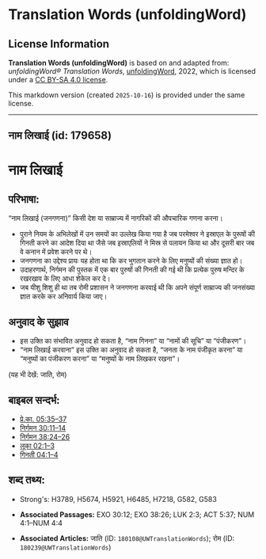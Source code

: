 # Translation Words (unfoldingWord)

## License Information

**Translation Words (unfoldingWord)** is based on and adapted from: _unfoldingWord® Translation Words_, [unfoldingWord](https://unfoldingword.org/utw), 2022, which is licensed under a [CC BY-SA 4.0 license](https://creativecommons.org/licenses/by-sa/4.0/legalcode.en).

This markdown version (created `2025-10-16`) is provided under the same license.



--------------------------------

## नाम लिखाई (id: 179658)

नाम लिखाई
=========

परिभाषा:
--------

“नाम लिखाई (जनगणना)” किसी देश या साम्राज्य में नागरिकों की औपचारिक गणना करना।

* पुराने नियम के अभिलेखों में उन समयों का उल्लेख किया गया है जब परमेश्वर ने इस्राएल के पुरूषों की गिनती करने का आदेश दिया था जैसे जब इस्राएलियों ने मिस्र से पलायन किया था और दूसरी बार जब वे कनान में प्रवेश करने पर थे।
* जनगणना का उद्देश्य प्रायः यह होता था कि कर भुगतान करने के लिए मनुष्यों की संख्या ज्ञात हो।
* उदाहरणार्थ, निर्गमन की पुस्तक में एक बार पुरुषों की गिनती की गई थी कि प्रत्येक पुरुष मन्दिर के रखरखाव के लिए आधा शेकेल कर दे।
* जब यीशु शिशु ही था तब रोमी प्रशासन ने जनगणना करवाई थी कि अपने संपूर्ण साम्राज्य की जनसंख्या ज्ञात करके कर अनिवार्य किया जाए।

अनुवाद के सुझाव
---------------

* इस उक्ति का संभावित अनुवाद हो सकता है, “नाम गिनना” या “नामों की सूचि” या “पंजीकरण”।
* “नाम लिखाई करवाना” इस उक्ति का अनुवाद हो सकता है, “जनता के नाम पंजीकृत करना” या “मनुष्यों का पंजीकरण करना” या “मनुष्यों के नाम लिखकर रखना”।

(यह भी देखें: जाति, रोम)

बाइबल सन्दर्भ:
--------------

* [प्रे.का. 05:35–37](https://ref.ly/Acts5:35-Acts5:37)
* [निर्गमन 30:11–14](https://ref.ly/Exod30:11-Exod30:14)
* [निर्गमन 38:24–26](https://ref.ly/Exod38:24-Exod38:26)
* [लूका 02:1–3](https://ref.ly/Luke2:1-Luke2:3)
* [गिनती 04:1–4](https://ref.ly/Num4:1-Num4:4)

शब्द तथ्य:
----------

* Strong's: H3789, H5674, H5921, H6485, H7218, G582, G583

* **Associated Passages:** EXO 30:12; EXO 38:26; LUK 2:3; ACT 5:37; NUM 4:1–NUM 4:4
* **Associated Articles:** जाति (ID: `180108@UWTranslationWords`); रोम (ID: `180239@UWTranslationWords`)

